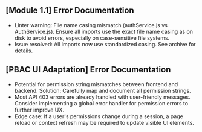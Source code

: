 ## [Module 1.1] Error Documentation
- Linter warning: File name casing mismatch (authService.js vs AuthService.js). Ensure all imports use the exact file name casing as on disk to avoid errors, especially on case-sensitive file systems.
- Issue resolved: All imports now use standardized casing. See archive for details.

## [PBAC UI Adaptation] Error Documentation
- Potential for permission string mismatches between frontend and backend. Solution: Carefully map and document all permission strings.
- Most API 403 errors are already handled with user-friendly messages. Consider implementing a global error handler for permission errors to further improve UX.
- Edge case: If a user's permissions change during a session, a page reload or context refresh may be required to update visible UI elements. 